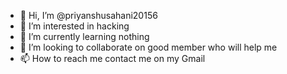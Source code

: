 - 👋 Hi, I’m @priyanshusahani20156
- 👀 I’m interested in hacking
- 🌱 I’m currently learning nothing
- 💞️ I’m looking to collaborate on good member who will help me
- 📫 How to reach me contact me on my Gmail

<!---
priyanshusahani20156/priyanshusahani20156 is a ✨ special ✨ repository because its `README.md` (this file) appears on your GitHub profile.
You can click the Preview link to take a look at your changes.
--->
